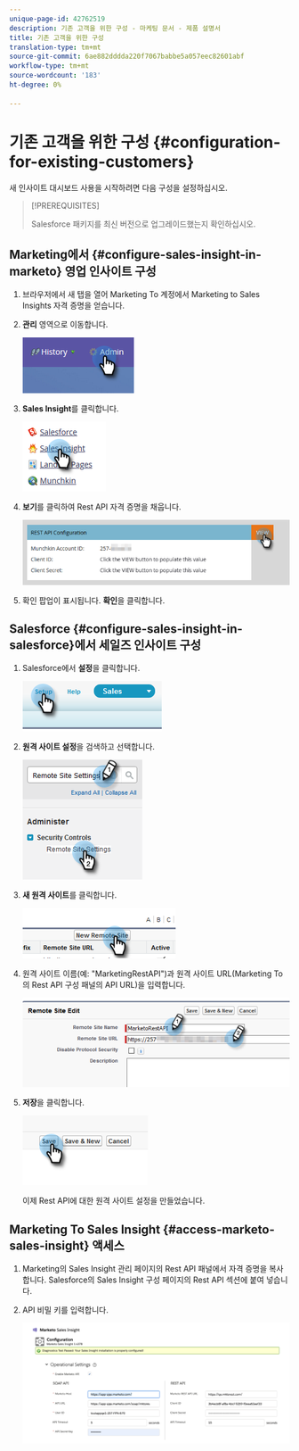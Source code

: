```yaml
---
unique-page-id: 42762519
description: 기존 고객을 위한 구성 - 마케팅 문서 - 제품 설명서
title: 기존 고객을 위한 구성
translation-type: tm+mt
source-git-commit: 6ae882dddda220f7067babbe5a057eec82601abf
workflow-type: tm+mt
source-wordcount: '183'
ht-degree: 0%

---
```



# 기존 고객을 위한 구성 {#configuration-for-existing-customers}

새 인사이트 대시보드 사용을 시작하려면 다음 구성을 설정하십시오.

>[!PREREQUISITES]
>
>Salesforce 패키지를 최신 버전으로 업그레이드했는지 확인하십시오.

## Marketing에서 {#configure-sales-insight-in-marketo} 영업 인사이트 구성

1. 브라우저에서 새 탭을 열어 Marketing To 계정에서 Marketing to Sales Insights 자격 증명을 얻습니다.

1. **관리** 영역으로 이동합니다.

   ![](assets/configure-1.png)

1. **Sales Insight**&#x200B;를 클릭합니다.

   ![](assets/configure-2.png)

1. **보기**&#x200B;를 클릭하여 Rest API 자격 증명을 채웁니다.

   ![](assets/configure-3.png)

1. 확인 팝업이 표시됩니다. **확인**&#x200B;을 클릭합니다.

## Salesforce {#configure-sales-insight-in-salesforce}에서 세일즈 인사이트 구성

1. Salesforce에서 **설정**&#x200B;을 클릭합니다.

   ![](assets/sfdc-1.png)

1. **원격 사이트 설정**&#x200B;을 검색하고 선택합니다.

   ![](assets/sfdc-2.png)

1. **새 원격 사이트**&#x200B;를 클릭합니다.

   ![](assets/sfdc-3.png)

1. 원격 사이트 이름(예: &quot;MarketingRestAPI&quot;)과 원격 사이트 URL(Marketing To의 Rest API 구성 패널의 API URL)을 입력합니다.

   ![](assets/sfdc-4.png)

1. **저장**&#x200B;을 클릭합니다.

   ![](assets/sfdc-5.png)

   이제 Rest API에 대한 원격 사이트 설정을 만들었습니다.

## Marketing To Sales Insight {#access-marketo-sales-insight} 액세스

1. Marketing의 Sales Insight 관리 페이지의 Rest API 패널에서 자격 증명을 복사합니다. Salesforce의 Sales Insight 구성 페이지의 Rest API 섹션에 붙여 넣습니다.

1. API 비밀 키를 입력합니다.

   ![](assets/config.png)
